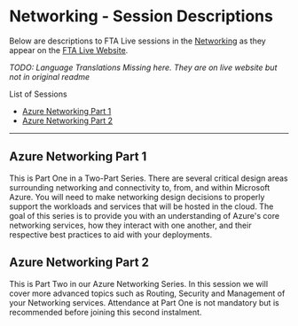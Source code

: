 # Networking - Session Descriptions

Below are descriptions to FTA Live sessions in the [Networking](https://fasttrack.azure.com/live/category/Networking) as they appear on the [FTA Live Website](https://fasttrack.azure.com/live).

*TODO: Language Translations Missing here. They are on live website but not in original readme*

List of Sessions

- [Azure Networking Part 1](#azure-networking-part-1)
- [Azure Networking Part 2](#azure-networking-part-2)

---

## Azure Networking Part 1 
This is Part One in a Two-Part Series. There are several critical design areas surrounding networking and connectivity to, from, and within Microsoft Azure. You will need to make networking design decisions to properly support the workloads and services that will be hosted in the cloud. The goal of this series is to provide you with an understanding of Azure's core networking services, how they interact with one another, and their respective best practices to aid with your deployments. 
 
## Azure Networking Part 2 
This is Part Two in our Azure Networking Series. In this session we will cover more advanced topics such as Routing, Security and Management of your Networking services. Attendance at Part One is not mandatory but is recommended before joining this second instalment. 
 